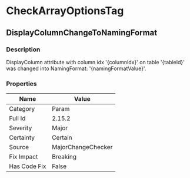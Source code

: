 ﻿---  
uid: MajorChangeChecker_2_15_2  
---

# CheckArrayOptionsTag

## DisplayColumnChangeToNamingFormat

### Description

DisplayColumn attribute with column idx '{columnIdx}' on table '{tableId}' was changed into NamingFormat: '{namingFormatValue}'.

### Properties

| Name         | Value              |
| ------------ | ------------------ |
| Category     | Param              |
| Full Id      | 2.15.2             |
| Severity     | Major              |
| Certainty    | Certain            |
| Source       | MajorChangeChecker |
| Fix Impact   | Breaking           |
| Has Code Fix | False              |
